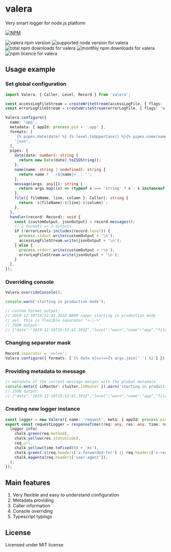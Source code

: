 # valera

Very smart logger for node.js platform

[![NPM](https://nodei.co/npm/valera.png?downloads=true&downloadRank=true&stars=true)](https://nodei.co/npm/valera/)

![valera npm version](https://img.shields.io/npm/v/valera.svg) ![supported node version for valera](https://img.shields.io/node/v/valera.svg) ![total npm downloads for valera](https://img.shields.io/npm/dt/valera.svg) ![monthly npm downloads for valera](https://img.shields.io/npm/dm/valera.svg) ![npm licence for valera](https://img.shields.io/npm/l/valera.svg)

## Usage example

### Set global configuration

```typescript
import Valera, { Caller, Level, Record } from 'valera';

const accessLogFileStream = createWriteStream(accessLogFile, { flags: 'a' });
const errorLogFileStream = createWriteStream(errorLogFile, { flags: 'a' });

Valera.configure({
  name: 'app',
  metadata: { appId: process.pid + '.app' },
  formats: [
    `{% pipes.date(date) %} {% level.toUpperCase() %}{% pipes.name(name) %} {% pipes.message(args) %}<-|->{% pipes.file(caller) %}`,
    'json',
  ],
  pipes: {
    date(date: number): string {
      return new Date(date).toISOString();
    },
    name(name: string | undefined): string {
      return name ? ` <${name}>` : '';
    },
    message(args: any[]): string {
      return args.map((x) => (typeof x === 'string' ? x : x instanceof Error ? x.stack : inspect(x, false, null, false))).join('\n');
    },
    file({ fileName, line, column }: Caller): string {
      return `${fileName}:${line}:${column}`;
    },
  },
  handler(record: Record): void {
    const [customOutput, jsonOutput] = record.messages();
    // 2 formats => 2 outputs
    if (!errorLevels.includes(record.level)) {
      process.stdout.write(customOutput + '\n');
      accessLogFileStream.write(jsonOutput + '\n');
    } else {
      process.stderr.write(customOutput + '\n');
      errorLogFileStream.write(jsonOutput + '\n');
    }
  },
});
```

### Overriding console

```typescript
Valera.overrideConsole();

console.warn('starting in production mode');

// custom format output:
// 2019-12-10T19:52:41.393Z WARN <app> starting in production mode                                        /path/to/project/index.ts:45:17
// yes, this is flexible separator "<-|->"
// JSON output:
// {"date":"2019-12-10T19:52:41.393Z","level":"warn","name":"app","file":"/path/to/project/index.ts:45:17","meta":{"appId":"12345.app"},"args":["starting in production mode"]}
```

### Changing separator mask

```typescript
Record.separator = '<=!=>';
Valera.configure({ formats: [`{% date %}<=!=>{% args.join(' ') %}`] });
```

### Providing metadata to message

```typescript
// metadata of the current message merges with the global metadata
console.meta({ isMaster: cluster.isMaster }).warn('starting in production mode');
// JSON output:
// {"date":"2019-12-10T19:52:41.393Z","level":"warn","name":"app","file":"/path/to/project/index.ts:45:17","meta":{"appId":"12345.app","isMaster":true},"args":["starting in production mode"]}
```

### Creating new logger instance

```typescript
const logger = new Valera({ name: 'request', meta: { appId: process.pid + '.app' } });
export const requestLogger = responseTime((req: any, res: any, time: number) => {
  logger.info(
    chalk.green(req.method),
    chalk.yellow(res.statusCode),
    req.url,
    chalk.yellow(time.toFixed(0) + 'ms'),
    chalk.green(`${req.headers['x-forwarded-for'] || req.headers['x-real-ip'] || req.connection.remoteAddress}`),
    chalk.magenta(req.headers['user-agent']),
  );
});
```

## Main features

1. Very flexible and easy to understand configuration
2. Metadata providing
3. Caller information
4. Console overriding
5. Typescript typings

## License

Licensed under MIT license
